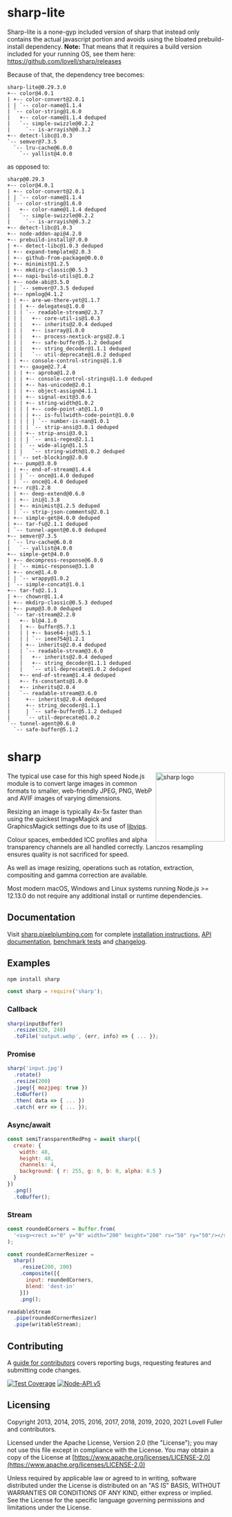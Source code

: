 # sharp-lite

Sharp-lite is a none-gyp included version of sharp that instead only contains the actual javascript portion and avoids using the bloated prebuild-install dependency.
**Note:** That means that it requires a build version included for your running OS, see them here: https://github.com/lovell/sharp/releases

Because of that, the dependency tree becomes:

```
sharp-lite@0.29.3.0
+-- color@4.0.1
| +-- color-convert@2.0.1
| | `-- color-name@1.1.4
| `-- color-string@1.6.0
|   +-- color-name@1.1.4 deduped
|   `-- simple-swizzle@0.2.2
|     `-- is-arrayish@0.3.2
+-- detect-libc@1.0.3
`-- semver@7.3.5
  `-- lru-cache@6.0.0
    `-- yallist@4.0.0
```

as opposed to:

```
sharp@0.29.3
+-- color@4.0.1
| +-- color-convert@2.0.1
| | `-- color-name@1.1.4
| `-- color-string@1.6.0
|   +-- color-name@1.1.4 deduped
|   `-- simple-swizzle@0.2.2
|     `-- is-arrayish@0.3.2
+-- detect-libc@1.0.3
+-- node-addon-api@4.2.0
+-- prebuild-install@7.0.0
| +-- detect-libc@1.0.3 deduped
| +-- expand-template@2.0.3
| +-- github-from-package@0.0.0
| +-- minimist@1.2.5
| +-- mkdirp-classic@0.5.3
| +-- napi-build-utils@1.0.2
| +-- node-abi@3.5.0
| | `-- semver@7.3.5 deduped
| +-- npmlog@4.1.2
| | +-- are-we-there-yet@1.1.7
| | | +-- delegates@1.0.0
| | | `-- readable-stream@2.3.7
| | |   +-- core-util-is@1.0.3
| | |   +-- inherits@2.0.4 deduped
| | |   +-- isarray@1.0.0
| | |   +-- process-nextick-args@2.0.1
| | |   +-- safe-buffer@5.1.2 deduped
| | |   +-- string_decoder@1.1.1 deduped
| | |   `-- util-deprecate@1.0.2 deduped
| | +-- console-control-strings@1.1.0
| | +-- gauge@2.7.4
| | | +-- aproba@1.2.0
| | | +-- console-control-strings@1.1.0 deduped
| | | +-- has-unicode@2.0.1
| | | +-- object-assign@4.1.1
| | | +-- signal-exit@3.0.6
| | | +-- string-width@1.0.2
| | | | +-- code-point-at@1.1.0
| | | | +-- is-fullwidth-code-point@1.0.0
| | | | | `-- number-is-nan@1.0.1
| | | | `-- strip-ansi@3.0.1 deduped
| | | +-- strip-ansi@3.0.1
| | | | `-- ansi-regex@2.1.1
| | | `-- wide-align@1.1.5
| | |   `-- string-width@1.0.2 deduped
| | `-- set-blocking@2.0.0
| +-- pump@3.0.0
| | +-- end-of-stream@1.4.4
| | | `-- once@1.4.0 deduped
| | `-- once@1.4.0 deduped
| +-- rc@1.2.8
| | +-- deep-extend@0.6.0
| | +-- ini@1.3.8
| | +-- minimist@1.2.5 deduped
| | `-- strip-json-comments@2.0.1
| +-- simple-get@4.0.0 deduped
| +-- tar-fs@2.1.1 deduped
| `-- tunnel-agent@0.6.0 deduped
+-- semver@7.3.5
| `-- lru-cache@6.0.0
|   `-- yallist@4.0.0
+-- simple-get@4.0.0
| +-- decompress-response@6.0.0
| | `-- mimic-response@3.1.0
| +-- once@1.4.0
| | `-- wrappy@1.0.2
| `-- simple-concat@1.0.1
+-- tar-fs@2.1.1
| +-- chownr@1.1.4
| +-- mkdirp-classic@0.5.3 deduped
| +-- pump@3.0.0 deduped
| `-- tar-stream@2.2.0
|   +-- bl@4.1.0
|   | +-- buffer@5.7.1
|   | | +-- base64-js@1.5.1
|   | | `-- ieee754@1.2.1
|   | +-- inherits@2.0.4 deduped
|   | `-- readable-stream@3.6.0
|   |   +-- inherits@2.0.4 deduped
|   |   +-- string_decoder@1.1.1 deduped
|   |   `-- util-deprecate@1.0.2 deduped
|   +-- end-of-stream@1.4.4 deduped
|   +-- fs-constants@1.0.0
|   +-- inherits@2.0.4
|   `-- readable-stream@3.6.0
|     +-- inherits@2.0.4 deduped
|     +-- string_decoder@1.1.1
|     | `-- safe-buffer@5.1.2 deduped
|     `-- util-deprecate@1.0.2
`-- tunnel-agent@0.6.0
  `-- safe-buffer@5.1.2
```

# sharp

<img src="https://cdn.jsdelivr.net/gh/lovell/sharp@master/docs/image/sharp-logo.svg" width="160" height="160" alt="sharp logo" align="right">

The typical use case for this high speed Node.js module
is to convert large images in common formats to
smaller, web-friendly JPEG, PNG, WebP and AVIF images of varying dimensions.

Resizing an image is typically 4x-5x faster than using the
quickest ImageMagick and GraphicsMagick settings
due to its use of [libvips](https://github.com/libvips/libvips).

Colour spaces, embedded ICC profiles and alpha transparency channels are all handled correctly.
Lanczos resampling ensures quality is not sacrificed for speed.

As well as image resizing, operations such as
rotation, extraction, compositing and gamma correction are available.

Most modern macOS, Windows and Linux systems running Node.js >= 12.13.0
do not require any additional install or runtime dependencies.

## Documentation

Visit [sharp.pixelplumbing.com](https://sharp.pixelplumbing.com/) for complete
[installation instructions](https://sharp.pixelplumbing.com/install),
[API documentation](https://sharp.pixelplumbing.com/api-constructor),
[benchmark tests](https://sharp.pixelplumbing.com/performance) and
[changelog](https://sharp.pixelplumbing.com/changelog).

## Examples

```sh
npm install sharp
```

```javascript
const sharp = require('sharp');
```

### Callback

```javascript
sharp(inputBuffer)
  .resize(320, 240)
  .toFile('output.webp', (err, info) => { ... });
```

### Promise

```javascript
sharp('input.jpg')
  .rotate()
  .resize(200)
  .jpeg({ mozjpeg: true })
  .toBuffer()
  .then( data => { ... })
  .catch( err => { ... });
```

### Async/await

```javascript
const semiTransparentRedPng = await sharp({
  create: {
    width: 48,
    height: 48,
    channels: 4,
    background: { r: 255, g: 0, b: 0, alpha: 0.5 }
  }
})
  .png()
  .toBuffer();
```

### Stream

```javascript
const roundedCorners = Buffer.from(
  '<svg><rect x="0" y="0" width="200" height="200" rx="50" ry="50"/></svg>'
);

const roundedCornerResizer =
  sharp()
    .resize(200, 200)
    .composite([{
      input: roundedCorners,
      blend: 'dest-in'
    }])
    .png();

readableStream
  .pipe(roundedCornerResizer)
  .pipe(writableStream);
```

## Contributing

A [guide for contributors](https://github.com/lovell/sharp/blob/master/.github/CONTRIBUTING.md)
covers reporting bugs, requesting features and submitting code changes.

[![Test Coverage](https://coveralls.io/repos/lovell/sharp/badge.svg?branch=master)](https://coveralls.io/r/lovell/sharp?branch=master)
[![Node-API v5](https://img.shields.io/badge/Node--API-v5-green.svg)](https://nodejs.org/dist/latest/docs/api/n-api.html#n_api_n_api_version_matrix)

## Licensing

Copyright 2013, 2014, 2015, 2016, 2017, 2018, 2019, 2020, 2021 Lovell Fuller and contributors.

Licensed under the Apache License, Version 2.0 (the "License");
you may not use this file except in compliance with the License.
You may obtain a copy of the License at
[https://www.apache.org/licenses/LICENSE-2.0](https://www.apache.org/licenses/LICENSE-2.0)

Unless required by applicable law or agreed to in writing, software
distributed under the License is distributed on an "AS IS" BASIS,
WITHOUT WARRANTIES OR CONDITIONS OF ANY KIND, either express or implied.
See the License for the specific language governing permissions and
limitations under the License.
